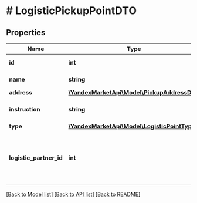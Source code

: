 # # LogisticPickupPointDTO

## Properties

Name | Type | Description | Notes
------------ | ------------- | ------------- | -------------
**id** | **int** | Идентификатор пункта вывоза | [optional]
**name** | **string** | Название пункта вывоза | [optional]
**address** | [**\YandexMarketApi\Model\PickupAddressDTO**](PickupAddressDTO.md) |  | [optional]
**instruction** | **string** | Дополнительные инструкции к вывозу | [optional]
**type** | [**\YandexMarketApi\Model\LogisticPointType**](LogisticPointType.md) |  | [optional]
**logistic_partner_id** | **int** | Идентификатор логистического партнера, к которому относится логистическая точка | [optional]

[[Back to Model list]](../../README.md#models) [[Back to API list]](../../README.md#endpoints) [[Back to README]](../../README.md)
